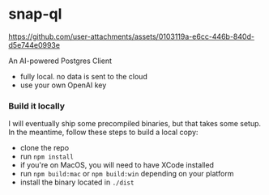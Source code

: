 # snap-ql

https://github.com/user-attachments/assets/0103119a-e6cc-446b-840d-d5e744e0993e

An AI-powered Postgres Client
* fully local. no data is sent to the cloud
* use your own OpenAI key

### Build it locally
I will eventually ship some precompiled binaries, but that takes some setup. In the meantime, follow these steps to build a local copy:

* clone the repo
* run `npm install`
* if you're on MacOS, you will need to have XCode installed
* run `npm build:mac` or `npm build:win` depending on your platform
* install the binary located in `./dist`
